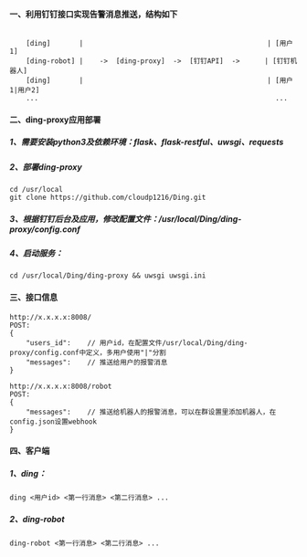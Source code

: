

#### 一、利用钉钉接口实现告警消息推送，结构如下
```shell

    [ding]       |                                             | [用户1] 
    [ding-robot] |    ->  [ding-proxy]  ->  [钉钉API]  ->      | [钉钉机器人]
    [ding]       |                                             | [用户1|用户2]
    ...                                                          ...
```


#### 二、ding-proxy应用部署

##### 1、需要安装python3及依赖环境：flask、flask-restful、uwsgi、requests
       
##### 2、部署ding-proxy
```shell
cd /usr/local
git clone https://github.com/cloudp1216/Ding.git
```
 
##### 3、根据钉钉后台及应用，修改配置文件：/usr/local/Ding/ding-proxy/config.conf

##### 4、启动服务：
```shell           
cd /usr/local/Ding/ding-proxy && uwsgi uwsgi.ini
```           


#### 三、接口信息
```shell
http://x.x.x.x:8008/
POST:
{
    "users_id":    // 用户id，在配置文件/usr/local/Ding/ding-proxy/config.conf中定义，多用户使用"|"分割
    "messages":    // 推送给用户的报警消息
}
```
```shell
http://x.x.x.x:8008/robot
POST:
{
    "messages":    // 推送给机器人的报警消息，可以在群设置里添加机器人，在config.json设置webhook
}
```


#### 四、客户端
##### 1、ding：
```shell
ding <用户id> <第一行消息> <第二行消息> ...
```


##### 2、ding-robot
```shell
ding-robot <第一行消息> <第二行消息> ...
```

